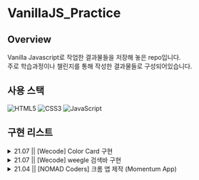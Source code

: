 # VanillaJS_Practice

## Overview

Vanilla Javascript로 작업한 결과물들을 저장해 놓은 repo입니다.</br>
주로 학습과정이나 챌린지를 통해 작성한 결과물들로 구성되어있습니다.

## 사용 스택

![HTML5](https://img.shields.io/badge/html5-E34F26.svg?style=for-the-badge&logo=html5&logoColor=white)
![CSS3](https://img.shields.io/badge/css3-1572B6.svg?style=for-the-badge&logo=css3&logoColor=white)
![JavaScript](https://img.shields.io/badge/javascript-%23323330.svg?style=for-the-badge&logo=javascript&logoColor=%23F7DF1E)

## 구현 리스트

<details>
<summary>21.07 || [Wecode] Color Card 구현</summary>

![스크린샷 2023-03-23 오후 3 05 36](https://user-images.githubusercontent.com/78401083/227117899-b5640199-1167-49e0-ba20-74f47f06a4d8.png)

### Version

<details>
<summary>1.0.0</summary>

### ☝🏻 기본 기능

| ![스크린샷 2023-03-23 오후 3 05 36](https://user-images.githubusercontent.com/78401083/227118024-ae978b34-600a-4fd7-9ad5-edbbb4944f11.png) | [레이아웃]<br/> - 컬러 카드 구현 |
| :------------------------------------------------------------------------------------------------------------------------------------------------: | :------------------------------: |

</details>

## 참고 사항

- 소스 코드 및 화면 확인 방법 : `git clone` 이후, `[Wecode] 컬러카드 구현` 폴더에서 index.html을 확인해주세요.

<br/>

</details>

<details>
<summary>21.07 || [Wecode] weegle 검색바 구현</summary>

![스크린샷 2023-03-23 오후 2 46 48](https://user-images.githubusercontent.com/78401083/227114861-54d6576f-7e4e-4a4d-bb90-52c23b085853.png)

### Version

<details>
<summary>1.0.0</summary>

### ☝🏻 기본 기능

| ![스크린샷 2023-03-23 오후 2 31 44](https://user-images.githubusercontent.com/78401083/227112446-08c1ee88-c0c4-4747-b64e-06e3344c40ca.png) | [레이아웃]<br/> - 검색창 내부에 아이콘 위치하도록 구현 |
| :------------------------------------------------------------------------------------------------------------------------------------------------: | :----------------------------------------------------: |

</details>

## 참고 사항

- 소스 코드 및 화면 확인 방법 : `git clone` 이후, `[Wecode] 검색바 구현` 폴더에서 index.html을 확인해주세요.

<br/>

</details>

<details>
<summary>21.04 || [NOMAD Coders] 크롬 앱 제작 (Momentum App)</summary>

![스크린샷 2023-03-23 오후 2 45 39](https://user-images.githubusercontent.com/78401083/227114626-26382ee5-1c46-4448-a1a5-3a0ae417a71d.png)

### Version

<details>
<summary>1.0.0</summary>

### ☝🏻 기본 기능

|   ![ezgif com-video-to-gif](https://user-images.githubusercontent.com/78401083/227094549-3bafed71-1a7d-4cda-8363-f882a50f07fc.gif)   | [로그인]<br/> - 초기 화면에서 유저 이름 등록<br/>- 등록한 유저는 새로고침해도 유지<br/><br/>[현재 시간 표시]<br/>-명언과 작가를 랜덤하게 화면에 표시 |
| :----------------------------------------------------------------------------------------------------------------------------------: | :--------------------------------------------------------------------------------------------------------------------------------------------------: |
| ![ezgif com-video-to-gif (1)](https://user-images.githubusercontent.com/78401083/227095148-f7e99954-d458-43e3-b439-09ffd578ee86.gif) |                            [todo 리스트]<br/> - todo 리스트 생성 및 삭제 구현<br/>- 새로고침 해도 기존 리스트 그대로 유지                            |

### ✌🏻 추가 구현 기능 (학습 내용 외 추가로 적용한 부분)

- css 수정 : 전체 디자인 구현 / 중앙 정렬
- 시간 표시 : 타이틀 상단에 시간 위치 / 오전 오후 구분 / 12시간 기준 표시
- 글귀 위치 : 최하단에 위치 고정
- todo 리스트 : 이름 입력하면 리스트 입력칸이 나오도록 구성 / 리스트가 일정 길이를 넘어서면 안보이도록 구현

</details>

## 참고 사항

- 소스 코드 및 화면 확인 방법 : `git clone` 이후, `[NOMAD Coders] 크롬 앱 제작 (Momentum App)` 폴더에서 index.html을 확인해주세요
- 참고자료 : [NOMAD Coder의 크롬 앱 제작 강의](https://nomadcoders.co/javascript-for-beginners/lobby)를 보면서 만든 결과물입니다.
  <br/>

</details>

